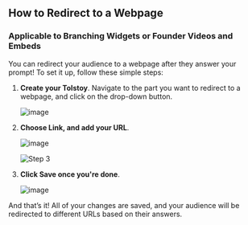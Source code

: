 ## How to Redirect to a Webpage

### Applicable to Branching Widgets or Founder Videos and Embeds

You can redirect your audience to a webpage after they answer your prompt! To set it up, follow these simple steps:

1. **Create your Tolstoy**. Navigate to the part you want to redirect to a webpage, and click on the drop-down button.

   ![image](https://github.com/user-attachments/assets/bdb05590-1065-474a-b9f6-43429550a3ff)

2. **Choose Link, and add your URL**.

   ![image](https://github.com/user-attachments/assets/fda07ddc-d209-4447-9077-5934ceb9e0d7)

   ![Step 3](https://downloads.intercomcdn.com/i/o/642736202/3d9a7a1f614697e6c339a08b/image.png)

3. **Click Save once you're done**.

   ![image](https://github.com/user-attachments/assets/38ba8e82-e6a6-430e-9165-0f47d4ccf251)

And that’s it! All of your changes are saved, and your audience will be redirected to different URLs based on their answers.

